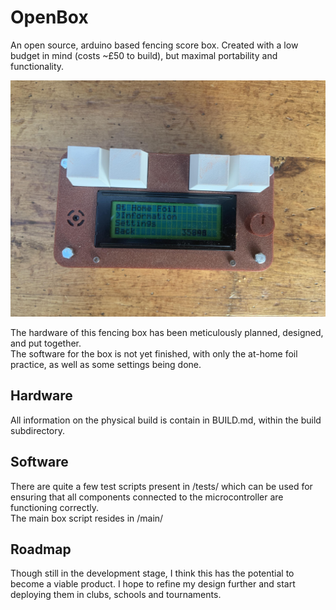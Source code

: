 # OpenBox  
An open source, arduino based fencing score box. Created with a low budget in mind (costs ~£50 to build), but maximal portability and functionality.  
  

![Picture of the box](https://github.com/bhuvan21/OpenBox/blob/master/box.jpg?raw=true)  
  

The hardware of this fencing box has been meticulously planned, designed, and put together.  
The software for the box is not yet finished, with only the at-home foil practice, as well as some settings being done.  

## Hardware  
All information on the physical build is contain in BUILD.md, within the build subdirectory.

## Software  
There are quite a few test scripts present in /tests/ which can be used for ensuring that all components connected to the microcontroller are functioning correctly.  
The main box script resides in /main/  

## Roadmap
Though still in the development stage, I think this has the potential to become a viable product. I hope to refine my design further and start deploying them in clubs, schools and tournaments.  